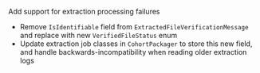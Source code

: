 Add support for extraction processing failures
-	Remove `IsIdentifiable` field from `ExtractedFileVerificationMessage` and replace with new `VerifiedFileStatus` enum
-	Update extraction job classes in `CohortPackager` to store this new field, and handle backwards-incompatibility when reading older extraction logs